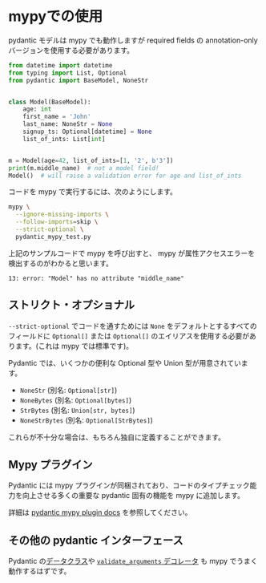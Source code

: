 # mypyでの使用

pydantic モデルは mypy でも動作しますが required fields の annotation-only バージョンを使用する必要があります。

```python
from datetime import datetime
from typing import List, Optional
from pydantic import BaseModel, NoneStr


class Model(BaseModel):
    age: int
    first_name = 'John'
    last_name: NoneStr = None
    signup_ts: Optional[datetime] = None
    list_of_ints: List[int]


m = Model(age=42, list_of_ints=[1, '2', b'3'])
print(m.middle_name)  # not a model field!
Model()  # will raise a validation error for age and list_of_ints
```

コードを mypy で実行するには、次のようにします。

```bash
mypy \
  --ignore-missing-imports \
  --follow-imports=skip \
  --strict-optional \
  pydantic_mypy_test.py
```

上記のサンプルコードで mypy を呼び出すと、 mypy が属性アクセスエラーを検出するのがわかると思います。

```
13: error: "Model" has no attribute "middle_name"
```

## ストリクト・オプショナル

`--strict-optional` でコードを通すためには `None` をデフォルトとするすべてのフィールドに `Optional[]` または `Optional[]` のエイリアスを使用する必要があります。(これは mypy では標準です)。

Pydantic では、いくつかの便利な Optional 型や Union 型が用意されています。

- `NoneStr` (別名: `Optional[str]`)
- `NoneBytes` (別名: `Optional[bytes]`)
- `StrBytes` (別名: `Union[str, bytes]`)
- `NoneStrBytes` (別名: `Optional[StrBytes]`)

これらが不十分な場合は、もちろん独自に定義することができます。

## Mypy プラグイン

Pydantic には mypy プラグインが同梱されており、コードのタイプチェック能力を向上させる多くの重要な pydantic 固有の機能を mypy に追加します。

詳細は [pydantic mypy plugin docs]() を参照してください。

## その他の pydantic インターフェース

Pydantic の[データクラス]()や [`validate_arguments` デコレータ]() も mypy でうまく動作するはずです。

